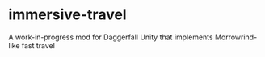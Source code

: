 # immersive-travel
A work-in-progress mod for Daggerfall Unity that implements Morrowrind-like fast travel
